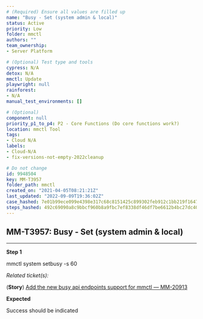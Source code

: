 ```yaml
---
# (Required) Ensure all values are filled up
name: "Busy - Set (system admin & local)"
status: Active
priority: Low
folder: mmctl
authors: ""
team_ownership: 
- Server Platform

# (Optional) Test type and tools
cypress: N/A
detox: N/A
mmctl: Update
playwright: null
rainforest: 
- N/A
manual_test_environments: []

# (Optional)
component: null
priority_p1_to_p4: P2 - Core Functions (Do core functions work?)
location: mmctl Tool
tags: 
- Cloud N/A
labels: 
- Cloud-N/A
- fix-versions-not-empty-2022cleanup

# Do not change
id: 9948504
key: MM-T3957
folder_path: mmctl
created_on: "2021-04-05T08:21:21Z"
last_updated: "2022-09-09T19:36:02Z"
case_hashed: 7e01b99ece099e4398e317c68c8151425c899302feb912c1bb219f16478954c118a6a32f99b3414d99adcf473cb06081
steps_hashed: 492c69090a8c9bbcf960b8a9fbc7ef8338df46df7be6612b4bc27dc403bc465918d6504736d7335c63527072abef1de8
---
```


## MM-T3957: Busy - Set (system admin & local)

---

**Step 1**

mmctl system setbusy -s 60

_Related ticket(s):_

(**Story**) [Add the new busy api endpoints support for mmctl — MM-20913](https://mattermost.atlassian.net/browse/MM-20913)

**Expected**

Success should be indicated
